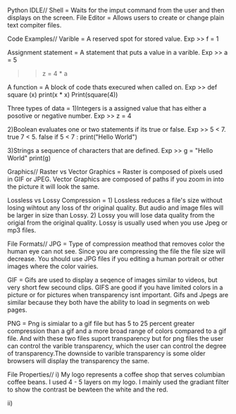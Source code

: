 Python IDLE//
Shell = Waits for the imput command from the user and then displays on the screen. 
File Editor = Allows users to create or change plain text compiter files. 

Code Examples//
Varible = A reserved spot for stored value. 
Exp >> f = 1

Assignment statement = A statement that puts a value in a varible.
Exp >> a = 5
>> z = 4 * a

A function = A block of code thats execured when called on. 
Exp >> def square (x)
          print(x * x)
       Print(square(4))
        
Three types of data =
1)Integers is a assigned value that has either a posotive or negative number. Exp >> z = 4

2)Boolean evaluates one or two statements if its true or false. Exp >> 5 < 7. true 
                                                                        7 < 5. false
                                                                        if 5 < 7 :
                                                                        print("Hello World")
                                                                                                                                              
3)Strings a sequence of characters that are defined. Exp >> g = "Hello World" 
                                                            print(g)

Graphics//
Raster vs Vector Graphics  = Raster is composed of pixels used in GIF or JPEG. Vector Graphics are composed of paths if you zoom in into the picture it will look the same. 

Lossless vs Lossy Compression = 1) Lossless reduces a file's size without losing wihtout any loss of thr original quality. But audio and image files will be larger in size than Lossy.
2) Lossy you will lose data quality  from the origial from the original quality. Lossy is usually used when you use Jpeg or mp3 files. 

File Formats//
JPG = Type of compression meathod  that removes color the human eye can not see. Since you are compressing the file the file size will decrease. You should use JPG files if you editing a human portrait or other images where the color vairies. 

GIF = Gifs are used to display a seqence of images similar to videos, but very short few secound clips. GIFS are good if you have limited colors in a picture or for pictures when transparency isnt important. Gifs and Jpegs are similar because they both have the ability to load in segments on web pages.

PNG = Png is simialar to a gif file but has 5 to 25 percent greater compression than a gif and a more broad range of colors compared to a gif file. And with these two files suport transparency but for png files the user can control the varible transparency, which the user can control the degree of transparency.The downside to varible transparency is some older browsers will display the transparency the same. 

File Properties// 
i) My logo represents a coffee shop that serves columbian coffee beans. I used 4 - 5 layers on my logo. I mainly used the gradiant filter to show the contrast be bewteen the white and the red.

ii) 

